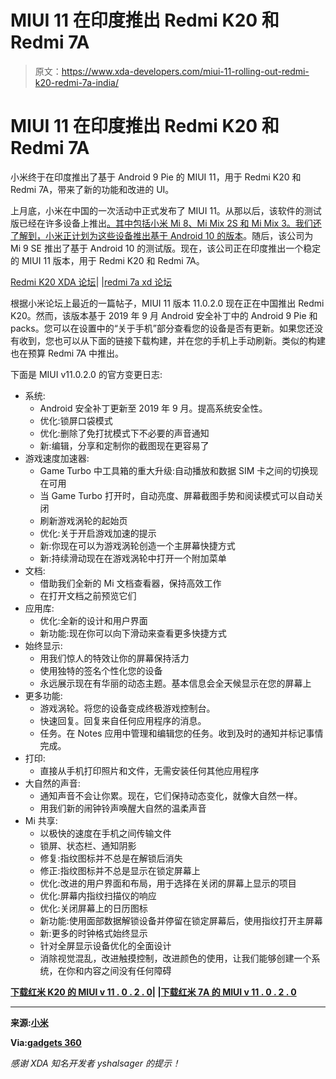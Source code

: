 # MIUI 11 在印度推出 Redmi K20 和 Redmi 7A

> 原文：<https://www.xda-developers.com/miui-11-rolling-out-redmi-k20-redmi-7a-india/>

# MIUI 11 在印度推出 Redmi K20 和 Redmi 7A

小米终于在印度推出了基于 Android 9 Pie 的 MIUI 11，用于 Redmi K20 和 Redmi 7A，带来了新的功能和改进的 UI。

上月底，小米在中国的一次活动中正式发布了 MIUI 11。从那以后，该软件的测试版已经在许多设备上推出[。其中包括小米 Mi 8、Mi Mix 2S 和 Mi Mix 3。我们还了解到，小米正计划](https://www.xda-developers.com/download-miui-11-beta-now-for-13-xiaomi-devices-changelog/)[为这些设备推出基于 Android 10 的版本](https://www.xda-developers.com/android-10-miui-11-updates-xiaomi-mi-8-mix-2s-3-closed-beta/)。随后，该公司为 Mi 9 SE 推出了基于 Android 10 的测试版。现在，该公司正在印度推出一个稳定的 MIUI 11 版本，用于 Redmi K20 和 Redmi 7A。

[Redmi K20 XDA 论坛](https://forum.xda-developers.com/mi-9t)| |[redmi 7a xd 论坛](https://forum.xda-developers.com/redmi-7a)

根据小米论坛上最近的一篇帖子，MIUI 11 版本 11.0.2.0 现在正在中国推出 Redmi K20。然而，该版本基于 2019 年 9 月 Android 安全补丁中的 Android 9 Pie 和 packs。您可以在设置中的“关于手机”部分查看您的设备是否有更新。如果您还没有收到，您也可以从下面的链接下载构建，并在您的手机上手动刷新。类似的构建也在预算 Redmi 7A 中推出。

下面是 MIUI v11.0.2.0 的官方变更日志:

*   系统:
    *   Android 安全补丁更新至 2019 年 9 月。提高系统安全性。
    *   优化:锁屏口袋模式
    *   优化:删除了免打扰模式下不必要的声音通知
    *   新:编辑，分享和定制你的截图现在更容易了
*   游戏速度加速器:
    *   Game Turbo 中工具箱的重大升级:自动播放和数据 SIM 卡之间的切换现在可用
    *   当 Game Turbo 打开时，自动亮度、屏幕截图手势和阅读模式可以自动关闭
    *   刷新游戏涡轮的起始页
    *   优化:关于开启游戏加速的提示
    *   新:你现在可以为游戏涡轮创造一个主屏幕快捷方式
    *   新:持续滑动现在在游戏涡轮中打开一个附加菜单
*   文档:
    *   借助我们全新的 Mi 文档查看器，保持高效工作
    *   在打开文档之前预览它们
*   应用库:
    *   优化:全新的设计和用户界面
    *   新功能:现在你可以向下滑动来查看更多快捷方式
*   始终显示:
    *   用我们惊人的特效让你的屏幕保持活力
    *   使用独特的签名个性化您的设备
    *   永远展示现在有华丽的动态主题。基本信息会全天候显示在您的屏幕上
*   更多功能:
    *   游戏涡轮。将您的设备变成终极游戏控制台。
    *   快速回复。回复来自任何应用程序的消息。
    *   任务。在 Notes 应用中管理和编辑您的任务。收到及时的通知并标记事情完成。
*   打印:
    *   直接从手机打印照片和文件，无需安装任何其他应用程序
*   大自然的声音:
    *   通知声音不会让你累。现在，它们保持动态变化，就像大自然一样。
    *   用我们新的闹钟铃声唤醒大自然的温柔声音
*   Mi 共享:
    *   以极快的速度在手机之间传输文件
    *   锁屏、状态栏、通知阴影
    *   修复:指纹图标并不总是在解锁后消失
    *   修正:指纹图标并不总是显示在锁定屏幕上
    *   优化:改进的用户界面和布局，用于选择在关闭的屏幕上显示的项目
    *   优化:屏幕内指纹扫描仪的响应
    *   优化:关闭屏幕上的日历图标
    *   新功能:使用面部数据解锁设备并停留在锁定屏幕后，使用指纹打开主屏幕
    *   新:更多的时钟格式始终显示
    *   针对全屏显示设备优化的全面设计
    *   消除视觉混乱，改进触摸控制，改进颜色的使用，让我们能够创建一个系统，在你和内容之间没有任何障碍

**[下载红米 K20 的 MIUI v 11 . 0 . 2 . 0](http://bigota.d.miui.com/V11.0.2.0.PFJINXM/miui_DAVINCIININGlobal_V11.0.2.0.PFJINXM_45b2a8ac93_9.0.zip)| |[下载红米 7A 的 MIUI v 11 . 0 . 2 . 0](http://bigota.d.miui.com/V11.0.2.0.PCMMIXM/miui_PINEGlobal_V11.0.2.0.PCMMIXM_79d5e7f741_9.0.zip)**

* * *

**来源:[小米](https://in.c.mi.com/thread-2007405-1-1.html)**

**Via:[gadgets 360](https://gadgets.ndtv.com/mobiles/news/miui-11-update-redmi-k20-rollout-india-how-to-download-changelog-features-2120909)**

*感谢 XDA 知名开发者 yshalsager 的提示！*